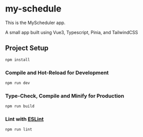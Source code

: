 # my-schedule

This is the MyScheduler app. 

A small app built using Vue3, Typescript, Pinia, and TailwindCSS

## Project Setup

```sh
npm install
```

### Compile and Hot-Reload for Development

```sh
npm run dev
```

### Type-Check, Compile and Minify for Production

```sh
npm run build
```

### Lint with [ESLint](https://eslint.org/)

```sh
npm run lint
```
